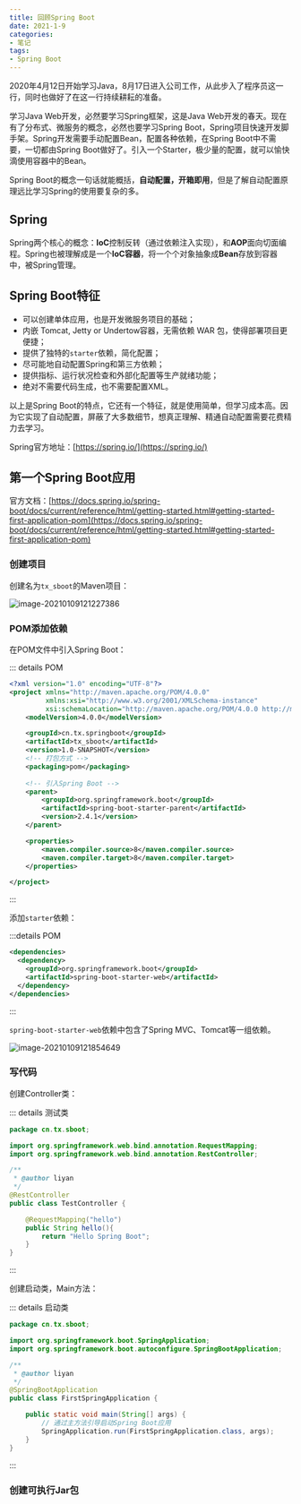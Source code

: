 ```yaml
---
title: 回顾Spring Boot
date: 2021-1-9
categories:
- 笔记
tags:
- Spring Boot
---
```


2020年4月12日开始学习Java，8月17日进入公司工作，从此步入了程序员这一行，同时也做好了在这一行持续耕耘的准备。

学习Java Web开发，必然要学习Spring框架，这是Java Web开发的春天。现在有了分布式、微服务的概念，必然也要学习Spring Boot，Spring项目快速开发脚手架。Spring开发需要手动配置Bean，配置各种依赖，在Spring Boot中不需要，一切都由Spring Boot做好了。引入一个Starter，极少量的配置，就可以愉快滴使用容器中的Bean。

Spring Boot的概念一句话就能概括，**自动配置，开箱即用**，但是了解自动配置原理远比学习Spring的使用要复杂的多。



## Spring

Spring两个核心的概念：**IoC**控制反转（通过依赖注入实现），和**AOP**面向切面编程。Spring也被理解成是一个**IoC容器**，将一个个对象抽象成**Bean**存放到容器中，被Spring管理。



## Spring Boot特征

- 可以创建单体应用，也是开发微服务项目的基础；
- 内嵌 Tomcat, Jetty or Undertow容器，无需依赖 WAR 包，使得部署项目更便捷；
- 提供了独特的`starter`依赖，简化配置；
- 尽可能地自动配置Spring和第三方依赖；
- 提供指标、运行状况检查和外部化配置等生产就绪功能；
- 绝对不需要代码生成，也不需要配置XML。



以上是Spring Boot的特点，它还有一个特征，就是使用简单，但学习成本高。因为它实现了自动配置，屏蔽了大多数细节，想真正理解、精通自动配置需要花费精力去学习。



Spring官方地址：[https://spring.io/](https://spring.io/)



## 第一个Spring Boot应用

官方文档：[https://docs.spring.io/spring-boot/docs/current/reference/html/getting-started.html#getting-started-first-application-pom](https://docs.spring.io/spring-boot/docs/current/reference/html/getting-started.html#getting-started-first-application-pom)



### 创建项目

创建名为`tx_sboot`的Maven项目：

![image-20210109121227386](https://images.shiguangping.com/imgs/20210109121227.png)



### POM添加依赖

在POM文件中引入Spring Boot：

::: details POM

```xml
<?xml version="1.0" encoding="UTF-8"?>
<project xmlns="http://maven.apache.org/POM/4.0.0"
         xmlns:xsi="http://www.w3.org/2001/XMLSchema-instance"
         xsi:schemaLocation="http://maven.apache.org/POM/4.0.0 http://maven.apache.org/xsd/maven-4.0.0.xsd">
    <modelVersion>4.0.0</modelVersion>

    <groupId>cn.tx.springboot</groupId>
    <artifactId>tx_sboot</artifactId>
    <version>1.0-SNAPSHOT</version>
  	<!-- 打包方式 -->
    <packaging>pom</packaging>
		
  	<!-- 引入Spring Boot -->
    <parent>
        <groupId>org.springframework.boot</groupId>
        <artifactId>spring-boot-starter-parent</artifactId>
        <version>2.4.1</version>
    </parent>

    <properties>
        <maven.compiler.source>8</maven.compiler.source>
        <maven.compiler.target>8</maven.compiler.target>
    </properties>

</project>
```

:::

添加`starter`依赖：

:::details POM

```xml
<dependencies>
  <dependency>
    <groupId>org.springframework.boot</groupId>
    <artifactId>spring-boot-starter-web</artifactId>
  </dependency>
</dependencies>
```

:::

`spring-boot-starter-web`依赖中包含了Spring MVC、Tomcat等一组依赖。

![image-20210109121854649](https://images.shiguangping.com/imgs/20210109121854.png)



### 写代码

创建Controller类：

::: details 测试类

```java
package cn.tx.sboot;

import org.springframework.web.bind.annotation.RequestMapping;
import org.springframework.web.bind.annotation.RestController;

/**
 * @author liyan
 */
@RestController
public class TestController {

    @RequestMapping("hello")
    public String hello(){
        return "Hello Spring Boot";
    }
}
```

:::

创建启动类，Main方法：

::: details 启动类 

```java
package cn.tx.sboot;

import org.springframework.boot.SpringApplication;
import org.springframework.boot.autoconfigure.SpringBootApplication;

/**
 * @author liyan
 */
@SpringBootApplication
public class FirstSpringApplication {

    public static void main(String[] args) {
      	// 通过主方法引导启动Spring Boot应用
        SpringApplication.run(FirstSpringApplication.class, args);
    }
}
```

:::



### 创建可执行Jar包


